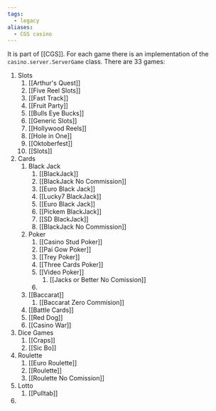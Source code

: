 ```yaml
---
tags:
  - legacy
aliases:
  - CGS casino
---
```


It is part of [[CGS]]. 
For each game there is an implementation of the `casino.server.ServerGame` class.
There are 33 games:
1. Slots
	1. [[Arthur's Quest]]
	2. [[Five Reel Slots]]
	3. [[Fast Track]]
	4. [[Fruit Party]]
	5. [[Bulls Eye Bucks]]
	6. [[Generic Slots]]
	7. [[Hollywood Reels]]
	8. [[Hole in One]]
	9. [[Oktoberfest]]
	10. [[Slots]]
2. Cards
	1. Black Jack
		1. [[BlackJack]]
		2. [[BlackJack No Commission]]
		3. [[Euro Black Jack]]
		4. [[Lucky7 BlackJack]]
		5. [[Euro Black Jack]]
		6. [[Pickem BlackJack]]
		7. [[SD BlackJack]]
		8. [[BlackJack No Commission]]
	2. Poker
		1. [[Casino Stud Poker]]
		2. [[Pai Gow Poker]]
		3. [[Trey Poker]]
		4. [[Three Cards Poker]]
		5. [[Video Poker]]
			1. [[Jacks or Better No Comission]]
		6. 
	3. [[Baccarat]]
		1. [[Baccarat Zero Commision]]
	4. [[Battle Cards]]
	5. [[Red Dog]]
	6. [[Casino War]]
3. Dice Games
	1. [[Craps]]
	2. [[Sic Bo]]
4. Roulette
	1. [[Euro Roulette]]
	2. [[Roulette]]
	3. [[Roulette No Comission]]
5. Lotto
	1. [[Pulltab]]
6. 